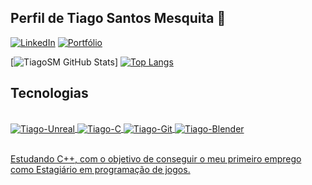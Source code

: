 ## Perfil de Tiago Santos Mesquita 🙂


[![LinkedIn](https://img.shields.io/badge/LinkedIn-0077B5?style=for-the-badge&logo=linkedin&logoColor=white)](https://www.linkedin.com/in/tiago-santos-mesquita/)
[![Portfólio](https://img.shields.io/badge/Itch.io-FA5C5C?style=for-the-badge&logo=itchdotio&logoColor=white)](https://tiago-santos-games.itch.io/)

[![TiagoSM GitHub Stats](https://github-readme-stats.vercel.app/api?username=TiagoSM&show_icons=true&theme=tokyonight&include_all_commits=true&count_private=true)]
[![Top Langs](https://github-readme-stats.vercel.app/api/top-langs/?username=TiagoSM)](https://github.com/anuraghazra/github-readme-stats)

## Tecnologias

<body>
<div align="center">
  <a href="https://github.com/TiagoSM">
</div>
<div style="display: inline_block"><br>
  
  <img align="center" alt="Tiago-Unreal" src="https://img.shields.io/badge/unrealengine-%23313131.svg?style=for-the-badge&logo=unrealengine&logoColor=white%22/%3E"/>
  <img align="center" alt="Tiago-C" src="https://img.shields.io/badge/C-00599C?style=for-the-badge&logo=c&logoColor=white"/>
<img align="center" alt="Tiago-Git" src="https://img.shields.io/badge/GIT-E44C30?style=for-the-badge&logo=git&logoColor=white"/>
  <img align="center" alt="Tiago-Blender" src="https://img.shields.io/badge/blender-%23F5792A.svg?style=for-the-badge&logo=blender&logoColor=white"/>
</div><br/>
 </body>
    
    
Estudando C++, com o objetivo de conseguir o meu primeiro emprego como Estagiário em programação de jogos.
 
